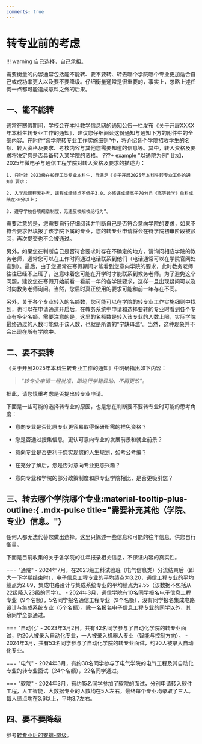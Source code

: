 ```yaml
---
comments: true
---
```


# 转专业前的考虑

!!! warning
    自己选择，自己承担。

需要衡量的内容通常包括能不能转、要不要转、转去哪个学院哪个专业更加适合自己或成功率更大以及要不要降级。仔细衡量通常是很重要的，事实上，忽略上述任何一点都可能造成意料之外的后果。

## 一、能不能转
通常在寒假期间，学校会在[本科教学信息网的通知公告](https://jwc.cqu.edu.cn/index/tzgg.htm)一栏发布《关于开展XXXX年本科生转专业工作的通知》，建议您仔细阅读这份通知与通知下方的附件中的全部内容。在附件“各学院转专业工作实施细则”中，将介绍各个学院招收学生的名额、转入资格及要求、考核内容与其他您需要知道的信息等。其中，转入资格及要求将决定您是否具备转入某学院的资格。
???+ example "以通院为例"
    比如，2025年微电子与通信工程学院对转入资格及要求的描述为：

    1. 只针对 2023级在校理工类专业本科生，且满足《关于开展2025年本科生转专业工作的通知》要求；

    2. 入学后课程无补考，课程成绩绩点不低于3.0，必修课成绩高于70分且《高等数学》单科成绩在80分以上； 

    3. 遵守学校各项规章制度，无违反校规校纪行为”。

需要注意的是，您需要自行仔细阅读并判断自己是否符合意向学院的要求，如果不符合要求但填报了该学院下属的专业，您的转专业申请将会在<span class="status status-blue">待学院初审</span>阶段被驳回，再次提交也不会被通过。

另外，如果您在判断自己是否符合要求时存在不确定的地方，请询问相应学院的教务老师，通常您可以在工作时间通过电话联系到他们（电话通常可以在学院官网处查到）。最后，由于您通常在寒假期间才能看到您意向学院的要求，此时教务老师往往已经不上班了，这意味着您可能在开学时才能联系到教务老师。为了避免这个问题，建议您在寒假开始前看一看前一年的各学院要求，这样一旦出现疑问可以及时向教务老师询问。当然，您届时真正使用的要求可能和前一年存在不同。

另外，关于各个专业转入的名额数，您可能可以在学院的转专业工作实施细则中找到，也可以在申请通道开启后，在教务系统中申请和选择要转的专业时看到各个专业有多少名额。需要注意的是，这里的名额数是转入该专业的人数上限，实际学院最终通过的人数可能低于该人数，也就是所谓的“宁缺毋滥”。当然，这种现象并不会出现在所有学院中。

## 二、要不要转
《关于开展2025年本科生转专业工作的通知》中明确指出如下内容：
> *“转专业申请一经批准，即进行学籍异动，不再更改”。*

据此，请您慎重考虑是否提出转专业申请。

下面是一些可能的选择转专业的原因，也是您在判断要不要转专业时可能的思考角度：

- 意向专业是否比原专业更容易取得保研所需的推免资格？

- 您是否通过搜集信息，更认可意向专业的发展前景和就业前景？

- 意向专业是否更利于您实现您的人生规划，如考公考编？

- 在充分了解后，您是否对意向专业更感兴趣？

- 意向专业和学院的部分政策制度和原专业学院相比，是否更吸引您？

## 三、转去哪个学院哪个专业:material-tooltip-plus-outline:{ .mdx-pulse title="需要补充其他（学院、专业）信息。"}
任何人都无法代替您做出选择。这里只陈述一些信息和可能的往年信息，供您自行衡量。

下面是目前收集的关于各学院的往年报录相关信息，不保证内容的真实性。

=== "通院"
    - 2024年7月，在2023级工科试验班（电气信息类）分流结束后（即大一下学期结束时），电子信息工程专业的平均绩点为3.20，通信工程专业的平均绩点为2.89，集成电路设计与集成系统专业的平均绩点为2.55（该数据不包括从22级降入23级的同学）。
    - 2024年3月，通信学院有10名同学报名电子信息工程专业（9个名额），5名同学报名通信工程专业（9个名额），没有同学报名集成电路设计与集成系统专业（5个名额）。除一名报名电子信息工程专业的同学以外，其余同学全部通过。

=== "自动化"
    - 2023年3月2日，共有42名同学参与了自动化学院的转专业面试，约20人被录入自动化专业，一人被录入机器人专业（智能与控制方向）。
    - 2024年3月，共有53名同学参与了自动化学院的转专业面试，约20人被录入自动化专业。

=== "电气"
    - 2024年3月，有约30名同学参与了电气学院的电气工程及其自动化专业的转专业面试（24个名额），22名同学通过。

=== "软院"
    - 2024年3月，有约15名同学参加了软院的面试，分别申请转入软件工程，人工智能，大数据专业的人数均在5人左右，最终每个专业均录取了三人。每人绩点均在3.6以上，平均3.7左右。

## 四、要不要降级
参考[转专业后的安排-降级](6.%20转专业后的安排.md/#_2)。